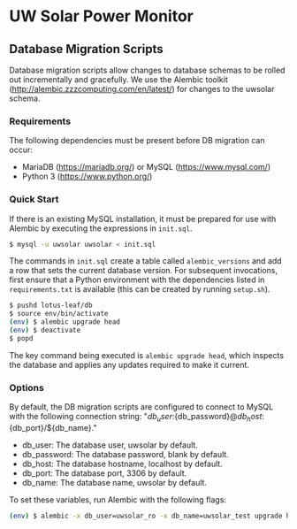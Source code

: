 # UW Solar Power Monitor

## Database Migration Scripts

Database migration scripts allow changes to database schemas to be rolled out incrementally and gracefully. We use the Alembic toolkit (http://alembic.zzzcomputing.com/en/latest/) for changes to the uwsolar schema.

### Requirements

The following dependencies must be present before DB migration can occur:

* MariaDB (https://mariadb.org/) or MySQL (https://www.mysql.com/)
* Python 3 (https://www.python.org/)

### Quick Start

If there is an existing MySQL installation, it must be prepared for use with Alembic by executing the expressions in ```init.sql```.

```bash
$ mysql -u uwsolar uwsolar < init.sql
```

The commands in ```init.sql``` create a table called ```alembic_versions``` and add a row that sets the current database version. For subsequent invocations, first ensure that a Python environment with the dependencies listed in ```requirements.txt``` is available (this can be created by running `setup.sh`).

```bash
$ pushd lotus-leaf/db
$ source env/bin/activate
(env) $ alembic upgrade head
(env) $ deactivate
$ popd
```

The key command being executed is ```alembic upgrade head```, which inspects the database and applies any updates required to make it current.

### Options

By default, the DB migration scripts are configured to connect to MySQL with the following connection string: "${db_user}:${db_password}@${db_host}:${db_port}/${db_name}."

* db_user: The database user, uwsolar by default.
* db_password: The database password, blank by default.
* db_host: The database hostname, localhost by default.
* db_port: The database port, 3306 by default.
* db_name: The database name, uwsolar by default.

To set these variables, run Alembic with the following flags:

```bash
(env) $ alembic -x db_user=uwsolar_ro -x db_name=uwsolar_test upgrade head
```
